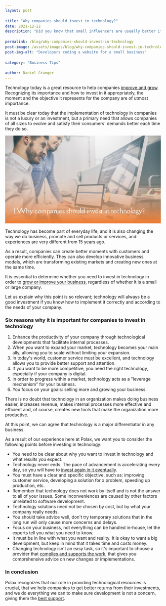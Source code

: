 ```yaml
---
layout: post

title: "Why companies should invest in technology?"
date: 2021-12-22
description: "Did you know that small influencers are usually better if you have a small budget for marketing because their engagement rate is higher than bigger names? Today we talk about micro and nano influencers and how they can help your emerging business"

permalink: /blog/why-companies-should-invest-in-technology
post-image: /assets/images/blog/why-companies-should-invest-in-technology.jpg
post-img-alt: "Developers coding a website for a small business"

category: "Business Tips"

author: Daniel Granger
---
```



Technology today is a great resource to help companies [improve and grow](https://polax.co.uk/blog/why-you-need-a-website-for-your-business). Recognizing its importance and how to invest in it appropriately, the moment and the objective it represents for the company are of utmost importance.

It must be clear today that the implementation of technology in companies is not a luxury or an investment, but a primary need that allows companies of all sizes to evolve and satisfy their consumers' demands better each time they do so.

![Developers coding a website for a small business](/assets/images/blog/why-companies-should-invest-in-technology.jpg)

Technology has become part of everyday life, and it is also changing the way we do business, promote and sell products or services, and experiences are very different from 15 years ago.

As a result, companies can create better moments with customers and operate more efficiently. They can also develop innovative business models, which are transforming existing markets and creating new ones at the same time.

It is essential to determine whether you need to invest in technology in order to [grow or improve your business](https://polax.co.uk/blog/advantages-of-beskpoke-software-development), regardless of whether it is a small or large company.

Let us explain why this point is so relevant; technology will always be a good investment if you know how to implement it correctly and according to the needs of your company.

### **Six reasons why it is important for companies to invest in technology**

1. Enhance the productivity of your company through technological developments that facilitate internal processes.
2. When you want to expand your market, technology becomes your main ally, allowing you to scale without limiting your expansion.
3. In today's world, customer service must be excellent, and technology allows you to provide better support and attention.
4. If you want to be more competitive, you need the right technology, especially if your company is digital.
5. In order to progress within a market, technology acts as a "leverage mechanism" for your business.
6. You focus on your goals: selling more and growing your business.

There is no doubt that technology in an organization makes doing business easier, increases revenue, makes internal processes more effective and efficient and, of course, creates new tools that make the organization more productive.

At this point, we can agree that technology is a major differentiator in any business.

As a result of our experience here at Polax, we want you to consider the following points before investing in technology:

- You need to be clear about why you want to invest in technology and what results you expect.
- Technology never ends. The pace of advancement is accelerating every day, so you will have to [invest again in it eventually](https://polax.co.uk/blog/website-maintenance-and-management).
- You must have a clear and specific objective, such as: improving customer service, developing a solution for x problem, speeding up production, etc.
- Remember that technology does not work by itself and is not the answer to all of your issues. Some inconveniences are caused by other factors unrelated to software development.
- Technology solutions need not be chosen by cost, but by what your company really needs.
- You should take advice well, don't try temporary solutions that in the long run will only cause more concerns and delays.
- Focus on your business, not everything can be handled in-house, let the experts tell you what you need to know.
- It must be in line with what you want and reality. It is okay to want a big development, but keep in mind that it takes time and costs money.
- Changing technology isn't an easy task, so it's important to choose a provider that [complies and supports the work](https://polax.co.uk/), that gives you comprehensive advice on new changes or implementations.

### **In conclusion**

Polax recognizes that our role in providing technological resources is crucial, that we help companies to get better returns from their investments, and we do everything we can to make sure development is not a concern, giving them the [best support](https://polax.co.uk/contact).